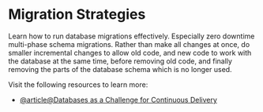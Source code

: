 # Migration Strategies

Learn how to run database migrations effectively. Especially zero downtime multi-phase schema migrations. Rather than make all changes at once, do smaller incremental changes to allow old code, and new code to work with the database at the same time, before removing old code, and finally removing the parts of the database schema which is no longer used.

Visit the following resources to learn more:

- [@article@Databases as a Challenge for Continuous Delivery](https://phauer.com/2015/databases-challenge-continuous-delivery/)
